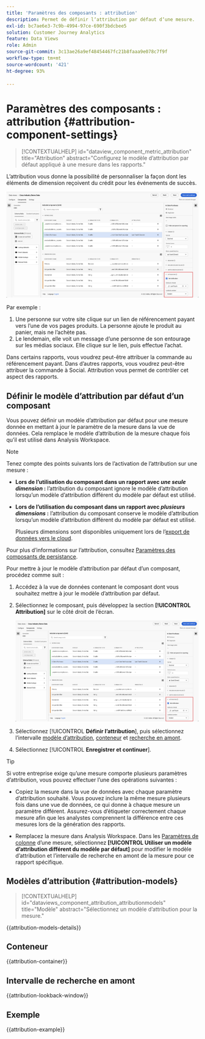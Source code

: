 ```yaml
---
title: 'Paramètres des composants : attribution'
description: Permet de définir lʼattribution par défaut dʼune mesure.
exl-id: bc7ae6e3-7c9b-4994-97ce-690f3bdcbee5
solution: Customer Journey Analytics
feature: Data Views
role: Admin
source-git-commit: 3c13ae26a9ef48454467fc21b8faaa9e078c7f9f
workflow-type: tm+mt
source-wordcount: '421'
ht-degree: 93%

---
```


# Paramètres des composants : attribution {#attribution-component-settings}

<!-- markdownlint-disable MD034 -->

>[!CONTEXTUALHELP]
>id="dataview_component_metric_attribution"
>title="Attribution"
>abstract="Configurez le modèle d’attribution par défaut appliqué à une mesure dans les rapports."

<!-- markdownlint-enable MD034 -->


L’attribution vous donne la possibilité de personnaliser la façon dont les éléments de dimension reçoivent du crédit pour les événements de succès.

![Fenêtre Vues de données mettant en surbrillance l’option Définir l’attribution](../assets/attribution-settings.png)

Par exemple :

1. Une personne sur votre site clique sur un lien de référencement payant vers l’une de vos pages produits. La personne ajoute le produit au panier, mais ne l’achète pas.
2. Le lendemain, elle voit un message d’une personne de son entourage sur les médias sociaux. Elle clique sur le lien, puis effectue l’achat.

Dans certains rapports, vous voudrez peut-être attribuer la commande au référencement payant. Dans d’autres rapports, vous voudrez peut-être attribuer la commande à Social. Attribution vous permet de contrôler cet aspect des rapports.

## Définir le modèle d’attribution par défaut d’un composant

Vous pouvez définir un modèle d’attribution par défaut pour une mesure donnée en mettant à jour le paramètre de la mesure dans la vue de données. Cela remplace le modèle d’attribution de la mesure chaque fois qu’il est utilisé dans Analysis Workspace.

>[!NOTE]
>
>Tenez compte des points suivants lors de l’activation de l’attribution sur une mesure :
>
>* **Lors de l’utilisation du composant dans un rapport avec *une seule dimension* :** l’attribution du composant ignore le modèle d’attribution lorsqu’un modèle d’attribution différent du modèle par défaut est utilisé.
>
>* **Lors de l’utilisation du composant dans un rapport avec *plusieurs dimensions* :** l’attribution du composant conserve le modèle d’attribution lorsqu’un modèle d’attribution différent du modèle par défaut est utilisé.
>
>   Plusieurs dimensions sont disponibles uniquement lors de l’[export de données vers le cloud](/help/analysis-workspace/export/export-cloud.md).
>
> Pour plus d’informations sur l’attribution, consultez [Paramètres des composants de persistance](/help/data-views/component-settings/persistence.md).

Pour mettre à jour le modèle d’attribution par défaut d’un composant, procédez comme suit :

1. Accédez à la vue de données contenant le composant dont vous souhaitez mettre à jour le modèle d’attribution par défaut.

1. Sélectionnez le composant, puis développez la section **[!UICONTROL Attribution]** sur le côté droit de l’écran.

   ![Fenêtre Vues de données mettant en surbrillance l’option Définir l’attribution](../assets/attribution-settings.png)

1. Sélectionnez [!UICONTROL **Définir l’attribution**], puis sélectionnez l’intervalle [modèle d’attribution](#attribution-models), [conteneur](#container) et [recherche en amont](#lookback-window).



1. Sélectionnez [!UICONTROL **Enregistrer et continuer**].

>[!TIP]
>
>Si votre entreprise exige qu’une mesure comporte plusieurs paramètres d’attribution, vous pouvez effectuer l’une des opérations suivantes :
>
> * Copiez la mesure dans la vue de données avec chaque paramètre d’attribution souhaité. Vous pouvez inclure la même mesure plusieurs fois dans une vue de données, ce qui donne à chaque mesure un paramètre différent. Assurez-vous d’étiqueter correctement chaque mesure afin que les analystes comprennent la différence entre ces mesures lors de la génération des rapports.
>
> * Remplacez la mesure dans Analysis Workspace. Dans les [Paramètres de colonne](/help/analysis-workspace/visualizations/freeform-table/column-row-settings/column-settings.md) d’une mesure, sélectionnez **[!UICONTROL Utiliser un modèle d’attribution différent du modèle par défaut]** pour modifier le modèle d’attribution et l’intervalle de recherche en amont de la mesure pour ce rapport spécifique.

## Modèles d’attribution {#attribution-models}

<!-- markdownlint-disable MD034 -->

>[!CONTEXTUALHELP]
>id="dataviews_component_attribution_attributionmodels"
>title="Modèle"
>abstract="Sélectionnez un modèle d’attribution pour la mesure."

<!-- markdownlint-enable MD034 -->

{{attribution-models-details}}

## Conteneur

{{attribution-container}}

## Intervalle de recherche en amont

{{attribution-lookback-window}}

## Exemple

{{attribution-example}}
